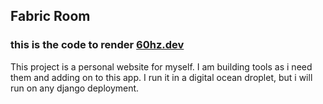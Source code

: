 ## Fabric Room ###
### this is the code to render [60hz.dev](https://60hz.dev) ###

This project is a personal website for myself. I am building tools as i need them and adding on to this app. I run it in a digital ocean droplet, but i will run on any django deployment. 
